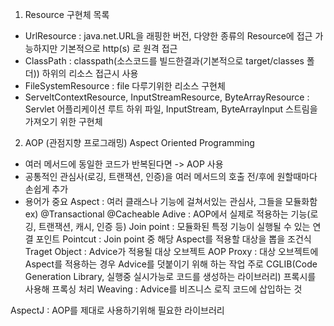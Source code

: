 1. Resource 구현체 목록
- UrlResource : java.net.URL을 래핑한 버전, 다양한 종류의 Resource에 접근 가능하지만 기본적으로 http(s) 로 원격 접근
- ClassPath : classpath(소스코드를 빌드한결과(기본적으로 target/classes 폴더)) 하위의 리소스 접근시 사용
- FileSystemResource : file 다루기위한 리소스 구현체
- ServeltContextResource, InputStreamResource, ByteArrayResource : Servlet 어플리케이션 루트 하위 파일, InputStream, ByteArrayInput 스트림을 가져오기 위한 구현체 

2. AOP (관점지향 프로그래밍) Aspect Oriented Programming
- 여러 메서드에 동일한 코드가 반복된다면 -> AOP 사용
- 공통적인 관심사(로깅, 트랜잭션, 인증)을 여러 메서드의 호출 전/후에 원할때마다 손쉽게 추가
- 용어가 중요
Aspect : 여러 클래스나 기능에 걸쳐서있는 관심사, 그들을 모듈화함 ex) @Transactional @Cacheable
Adive : AOP에서 실제로 적용하는 기능(로깅, 트랜잭션, 캐시, 인증 등)
Join point : 모듈화된 특정 기능이 실행될 수 있는 연결 포인트
Pointcut : Join point 중 해당 Aspect를 적용할 대상을 뽑을 조건식
Traget Object : Advice가 적용될 대상 오브젝트
AOP Proxy : 대상 오브젝트에 Aspect를 적용하는 경우 Advice를 덧붙이기 위해 하는 작업
주로 CGLIB(Code Generation Library, 실행중 실시가능로 코드를 생성하는 라이브러리) 프록시를 사용해 프록싱 처리
Weaving : Advice를 비즈니스 로직 코드에 삽입하는 것

AspectJ : AOP를 제대로 사용하기위해 필요한 라이브러리
